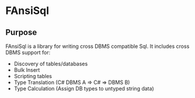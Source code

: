 # FAnsiSql
## Purpose
FAnsiSql is a library for writing cross DBMS compatible Sql.  It includes cross DBMS support for:

- Discovery of tables/databases
- Bulk Insert
- Scripting tables
- Type Translation (C# DBMS A => C# => DBMS B)
- Type Calculation (Assign DB types to untyped string data)
